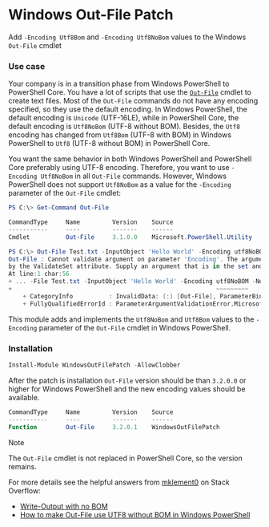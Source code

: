# Windows Out-File Patch

Add `-Encoding Utf8Bom` and `-Encoding Utf8NoBom` values to the Windows `Out-File` cmdlet

### Use case

Your company is in a transition phase from Windows PowerShell to PowerShell Core.
You have a lot of scripts that use the [`Out-File`][1] cmdlet to create text files.
Most of the `Out-File` commands do not have any encoding specified, so they use the default encoding.
In Windows PowerShell, the default encoding is `Unicode` (UTF-16LE), while in PowerShell Core,
the default encoding is `Utf8NoBom` (UTF-8 without BOM).
Besides, the `Utf8` encoding has changed from `Utf8Bom` (UTF-8 with BOM) in Windows PowerShell to
`Utf8` (UTF-8 without BOM) in PowerShell Core.

You want the same behavior in both Windows PowerShell and PowerShell Core preferably using UTF-8 encoding.
Therefore, you want to use `-Encoding Utf8NoBom` in all `Out-File` commands.
However, Windows PowerShell does not support `Utf8NoBom` as a value for the `-Encoding` parameter of the `Out-File` cmdlet:

```PowerShell
PS C:\> Get-Command Out-File

CommandType     Name         Version    Source
-----------     ----         -------    ------
Cmdlet          Out-File     3.1.0.0    Microsoft.PowerShell.Utility

PS C:\> Out-File Test.txt -InputObject 'Hello World' -Encoding utf8NoBOM -NoNewLine
Out-File : Cannot validate argument on parameter 'Encoding'. The argument "utf8NoBOM" does not belong to the set "unknown,string,unicode,bigendianunicode,utf8,utf7,utf32,ascii,default,oem" specified
by the ValidateSet attribute. Supply an argument that is in the set and then try the command again.
At line:1 char:56
+ ... -File Test.txt -InputObject 'Hello World' -Encoding utf8NoBOM -NoNewL ...
+                                                         ~~~~~~~~~
    + CategoryInfo          : InvalidData: (:) [Out-File], ParameterBindingValidationException
    + FullyQualifiedErrorId : ParameterArgumentValidationError,Microsoft.PowerShell.Commands.OutFileCommand
```

This module adds  and implements the `Utf8NoBom` and `Utf8Bom` values to the `-Encoding` parameter of the
`Out-File` cmdlet in Windows PowerShell.

### Installation

```PowerShell
Install-Module WindowsOutFilePatch -AllowClobber
```

After the patch is installation `Out-File` version should be than `3.2.0.0` or higher for Windows PowerShell
and the new encoding values should be available.

```PowerShell
CommandType     Name         Version    Source
-----------     ----         -------    ------
Function        Out-File     3.2.0.1    WindowsOutFilePatch
```

> [!NOTE]
> The `Out-File` cmdlet is not replaced in PowerShell Core, so the version remains.

For more details see the helpful answers from [mklement0](https://stackoverflow.com/users/101152/mklement0)
on Stack Overflow:

* [Write-Output with no BOM][2]
* [How to make Out-File use UTF8 without BOM in Windows PowerShell][3]

[1]: https://learn.microsoft.com/powershell/module/microsoft.powershell.utility/out-file "Out-File"
[2]: https://stackoverflow.com/a/65192064/1701026 "Write-Output with no BOM"
[3]: https://stackoverflow.com/a/34969243/1701026 "How to make Out-File use UTF8 without BOM in Windows PowerShell"
